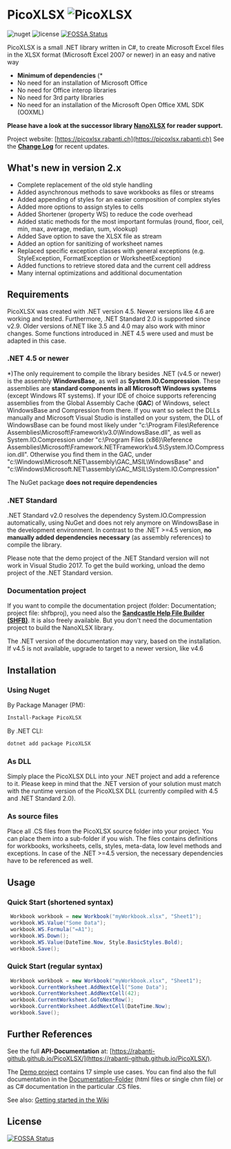 # PicoXLSX ![PicoXLSX](https://rabanti-github.github.io/PicoXLSX/icons/PicoXLSX.png)

![nuget](https://img.shields.io/nuget/v/picoXLSX.svg?maxAge=86400)
![license](https://img.shields.io/github/license/rabanti-github/picoXlsx.svg)
[![FOSSA Status](https://app.fossa.io/api/projects/git%2Bgithub.com%2Frabanti-github%2FPicoXLSX.svg?type=shield)](https://app.fossa.io/projects/git%2Bgithub.com%2Frabanti-github%2FPicoXLSX?ref=badge_shield)

 PicoXLSX is a small .NET library written in C#, to create Microsoft Excel files in the XLSX format (Microsoft Excel 2007 or newer) in an easy and native way

* **Minimum of dependencies** (\*
* No need for an installation of Microsoft Office
* No need for Office interop libraries
* No need for 3rd party libraries
* No need for an installation of the Microsoft Open Office XML SDK (OOXML)

**Please have a look at the successor library [NanoXLSX](https://github.com/rabanti-github/NanoXLSX) for reader support.**

Project website: [https://picoxlsx.rabanti.ch](https://picoxlsx.rabanti.ch) 
See the **[Change Log](https://github.com/rabanti-github/PicoXLSX/blob/master/Changelog.md)** for recent updates.

## What's new in version 2.x

* Complete replacement of the old style handling
* Added asynchronous methods to save workbooks as files or streams
* Added appending of styles for an easier composition of complex styles
* Added more options to assign styles to cells
* Added Shortener (property WS) to reduce the code overhead
* Added static methods for the most important formulas (round, floor, ceil, min, max, average, median, sum, vlookup)
* Added Save option to save the XLSX file as stream
* Added an option for sanitizing of worksheet names
* Replaced specific exception classes with general exceptions (e.g. StyleException, FormatException or WorksheetException)
* Added functions to retrieve stored data and the current cell address
* Many internal optimizations and additional documentation

## Requirements

PicoXLSX was created with .NET version 4.5. Newer versions like 4.6 are working and tested. Furthermore, .NET Standard 2.0 is supported since v2.9. Older versions of.NET like 3.5 and 4.0 may also work with minor changes. Some functions introduced in .NET 4.5 were used and must be adapted in this case. 

### .NET 4.5 or newer

*)The only requirement to compile the library besides .NET (v4.5 or newer) is the assembly **WindowsBase**, as well as **System.IO.Compression**. These assemblies are **standard components in all Microsoft Windows systems** (except Windows RT systems). If your IDE of choice supports referencing assemblies from the Global Assembly Cache (**GAC**) of Windows, select WindowsBase and Compression from there. If you want so select the DLLs manually and Microsoft Visual Studio is installed on your system, the DLL of WindowsBase can be found most likely under "c:\Program Files\Reference Assemblies\Microsoft\Framework\v3.0\WindowsBase.dll", as well as System.IO.Compression under "c:\Program Files (x86)\Reference Assemblies\Microsoft\Framework\.NETFramework\v4.5\System.IO.Compression.dll". Otherwise you find them in the GAC, under "c:\Windows\Microsoft.NET\assembly\GAC_MSIL\WindowsBase" and "c:\Windows\Microsoft.NET\assembly\GAC_MSIL\System.IO.Compression"

The NuGet package **does not require dependencies**

### .NET Standard

.NET Standard v2.0 resolves the dependency System.IO.Compression automatically, using NuGet and does not rely anymore on WindowsBase in the development environment. In contrast to the .NET >=4.5 version, **no manually added dependencies necessary** (as assembly references) to compile the library.

Please note that the demo project of the .NET Standard version will not work in Visual Studio 2017. To get the build working, unload the demo project of the .NET Standard version.

### Documentation project

If you want to compile the documentation project (folder: Documentation; project file: shfbproj), you need also the **[Sandcastle Help File Builder (SHFB)](https://github.com/EWSoftware/SHFB)**. It is also freely available. But you don't need the documentation project to build the NanoXLSX library.

The .NET version of the documentation may vary, based on the installation. If v4.5 is not available, upgrade to target to a newer version, like v4.6

## Installation

### Using Nuget

By Package Manager (PM):

```sh
Install-Package PicoXLSX
```

By .NET CLI:

```sh
dotnet add package PicoXLSX
```

### As DLL

Simply place the PicoXLSX DLL into your .NET project and add a reference to it. Please keep in mind that the .NET version of your solution must match with the runtime version of the PicoXLSX DLL (currently compiled with 4.5 and .NET Standard 2.0).

### As source files

Place all .CS files from the PicoXLSX source folder into your project. You can place them into a sub-folder if you wish. The files contains definitions for workbooks, worksheets, cells, styles, meta-data, low level methods and exceptions. In case of the .NET >=4.5 version, the necessary dependencies have to be referenced as well.

## Usage

### Quick Start (shortened syntax)

```c#
 Workbook workbook = new Workbook("myWorkbook.xlsx", "Sheet1");         // Create new workbook with a worksheet called Sheet1
 workbook.WS.Value("Some Data");                                        // Add cell A1
 workbook.WS.Formula("=A1");                                            // Add formula to cell B1
 workbook.WS.Down();                                                    // Go to row 2
 workbook.WS.Value(DateTime.Now, Style.BasicStyles.Bold);               // Add formatted value to cell A2
 workbook.Save();                                                       // Save the workbook as myWorkbook.xlsx
```

### Quick Start (regular syntax)

```c#
 Workbook workbook = new Workbook("myWorkbook.xlsx", "Sheet1");         // Create new workbook with a worksheet called Sheet1
 workbook.CurrentWorksheet.AddNextCell("Some Data");                    // Add cell A1
 workbook.CurrentWorksheet.AddNextCell(42);                             // Add cell B1
 workbook.CurrentWorksheet.GoToNextRow();                               // Go to row 2
 workbook.CurrentWorksheet.AddNextCell(DateTime.Now);                   // Add cell A2
 workbook.Save();                                                       // Save the workbook as myWorkbook.xlsx
```

## Further References

See the full **API-Documentation** at: [https://rabanti-github.github.io/PicoXLSX/](https://rabanti-github.github.io/PicoXLSX/).

The [Demo project](https://github.com/rabanti-github/PicoXLSX/tree/master/Demo) contains 17 simple use cases. You can find also the full documentation in the [Documentation-Folder](https://github.com/rabanti-github/PicoXLSX/tree/master/docs) (html files or single chm file) or as C# documentation in the particular .CS files.

See also: [Getting started in the Wiki](https://github.com/rabanti-github/PicoXLSX/wiki/Getting-started)

## License

[![FOSSA Status](https://app.fossa.io/api/projects/git%2Bgithub.com%2Frabanti-github%2FPicoXLSX.svg?type=large)](https://app.fossa.io/projects/git%2Bgithub.com%2Frabanti-github%2FPicoXLSX?ref=badge_large)